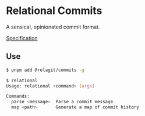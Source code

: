 # Relational Commits

A sensical, opinionated commit format.

[Specification](./spec/index.md)

## Use

```bash
$ pnpm add @relagit/commits -g

$ relational
Usage: relational <command> [args]

Commands:
  parse <message>  Parse a commit message
  map <path>       Generate a map of commit history
```
